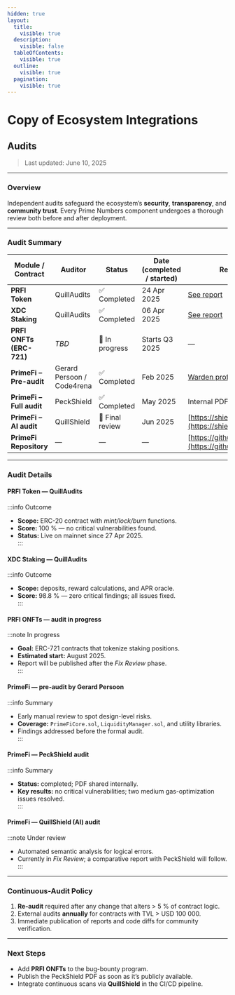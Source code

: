 ```yaml
---
hidden: true
layout:
  title:
    visible: true
  description:
    visible: false
  tableOfContents:
    visible: true
  outline:
    visible: true
  pagination:
    visible: true
---
```


# Copy of Ecosystem Integrations

## Audits

> Last updated: June 10, 2025

***

### Overview

Independent audits safeguard the ecosystem’s **security**, **transparency**, and **community trust**. Every Prime Numbers component undergoes a thorough review both before and after deployment.

***

### Audit Summary

| Module / Contract        | Auditor                    | Status          | Date (completed / started) | Report / Reference                                                                               |
| ------------------------ | -------------------------- | --------------- | -------------------------- | ------------------------------------------------------------------------------------------------ |
| **PRFI Token**           | QuillAudits                | ✅ Completed     | 24 Apr 2025                | [See report](https://www.quillaudits.com/leaderboard/prime-number/prime-number-token-contract)   |
| **XDC Staking**          | QuillAudits                | ✅ Completed     | 06 Apr 2025                | [See report](https://www.quillaudits.com/leaderboard/prime-number/prime-number-staking-contract) |
| **PRFI ONFTs (ERC-721)** | _TBD_                      | 🔄 In progress  | Starts Q3 2025             | —                                                                                                |
| **PrimeFi – Pre-audit**  | Gerard Persoon / Code4rena | ✅ Completed     | Feb 2025                   | [Warden profile](https://code4rena.com/@gpersoon)                                                |
| **PrimeFi – Full audit** | PeckShield                 | ✅ Completed     | May 2025                   | Internal PDF (public release pending)                                                            |
| **PrimeFi – AI audit**   | QuillShield                | 🔄 Final review | Jun 2025                   | [https://shield.quillai.network](https://shield.quillai.network)                                 |
| **PrimeFi Repository**   | —                          | —               | —                          | [https://github.com/gpersoon/PrimeFi](https://github.com/gpersoon/PrimeFi)                       |

***

### Audit Details

#### PRFI Token — QuillAudits

:::info Outcome

* **Scope:** ERC-20 contract with _mint/lock/burn_ functions.
* **Score:** 100 % — no critical vulnerabilities found.
* **Status:** Live on mainnet since 27 Apr 2025.\
  :::

#### XDC Staking — QuillAudits

:::info Outcome

* **Scope:** deposits, reward calculations, and APR oracle.
* **Score:** 98.8 % — zero critical findings; all issues fixed.\
  :::

#### PRFI ONFTs — audit in progress

:::note In progress

* **Goal:** ERC-721 contracts that tokenize staking positions.
* **Estimated start:** August 2025.
* Report will be published after the _Fix Review_ phase.\
  :::

#### PrimeFi — pre-audit by Gerard Persoon

:::info Summary

* Early manual review to spot design-level risks.
* **Coverage:** `PrimeFiCore.sol`, `LiquidityManager.sol`, and utility libraries.
* Findings addressed before the formal audit.\
  :::

#### PrimeFi — PeckShield audit

:::info Summary

* **Status:** completed; PDF shared internally.
* **Key results:** no critical vulnerabilities; two medium gas-optimization issues resolved.\
  :::

#### PrimeFi — QuillShield (AI) audit

:::note Under review

* Automated semantic analysis for logical errors.
* Currently in _Fix Review_; a comparative report with PeckShield will follow.\
  :::

***

### Continuous-Audit Policy

1. **Re-audit** required after any change that alters > 5 % of contract logic.
2. External audits **annually** for contracts with TVL > USD 100 000.
3. Immediate publication of reports and code diffs for community verification.

***

### Next Steps

* Add **PRFI ONFTs** to the bug-bounty program.
* Publish the PeckShield PDF as soon as it’s publicly available.
* Integrate continuous scans via **QuillShield** in the CI/CD pipeline.
